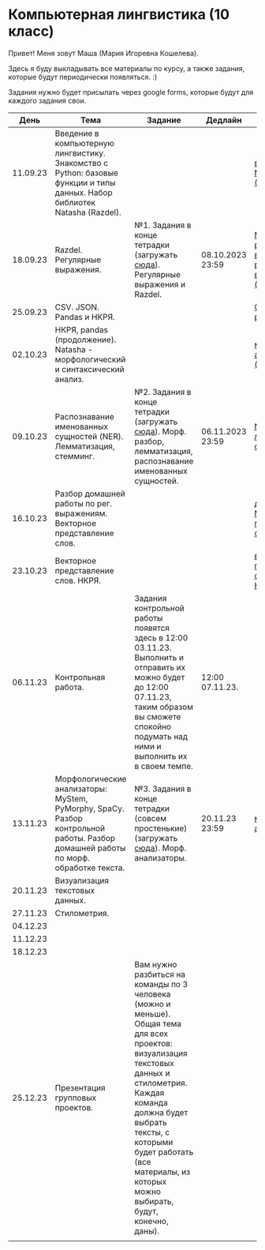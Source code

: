 # Компьютерная лингвистика (10 класс)
Привет! Меня зовут Маша (Мария Игоревна Кошелева).

Здесь я буду выкладывать все материалы по курсу, а также задания, которые будут периодически появляться. :)

Задания нужно будет присылать через google forms, которые будут для каждого задания свои.

| День | Тема | Задание | Дедлайн | Материалы |
|---------|---------|---------|---------|---------|
| 11.09.23 | Введение в компьютерную лингвистику. Знакомство с Python: базовые функции и типы данных. Набор библиотек Natasha (Razdel).|         |         | [введение и Natasha](https://colab.research.google.com/drive/1n5gN2wmVP3j9YEhNoQb-_vBSes4r83qf?usp=sharing), [Natasha (Razdel)](https://github.com/natasha/razdel) |
| 18.09.23 | Razdel. Регулярные выражения. | №1. Задания в конце тетрадки (загружать [сюда](https://forms.gle/tD7x6WUuesk6jSru9)). Регулярные выражения и Razdel. | 08.10.2023 23:59 | [Natasha и регулярные выражения](https://colab.research.google.com/drive/10Hrqg1kvoKPr294-rFF3xibY_oBSnrMu?usp=sharing), [регулярные выражения (туториал)](https://res.cloudinary.com/dyd911kmh/image/upload/v1665049611/Marketing/Blog/Regular_Expressions_Cheat_Sheet.pdf) |
| 25.09.23 | CSV. JSON. Pandas и НКРЯ. |         |         | [CSV, JSON, pandas и НКРЯ](https://colab.research.google.com/drive/1ktgU7TeBsSW4wr8vBykGlaxg2-kHPKpi?usp=sharing) |
| 02.10.23 | НКРЯ, pandas (продолжение). Natasha - морфологический и синтаксический анализ. ||| [морф. и синт. анализатор (Natasha)](https://colab.research.google.com/drive/14haQFHvhGoIhwwZlRu_veSlWdh5XOzkB?usp=sharing) |
| 09.10.23 | Распознавание именованных сущностей (NER). Лемматизация, стемминг. | №2. Задания в конце тетрадки (загружать [сюда](https://forms.gle/X7CjDZxk5r5M6aqC7)). Морф. разбор, лемматизация, распознавание именованных сущностей.| 06.11.2023 23:59 | [NER, лемматизация, стемминг](https://colab.research.google.com/drive/1MDGkMpoRLIc0nl6gBEHupltD9p56wHkC?usp=sharing) |
| 16.10.23 | Разбор домашней работы по рег. выражениям. Векторное представление слов. ||| [домашка №1](https://colab.research.google.com/drive/1qL-HHD00pRqLjzttDR9kn582kNCNlINF?usp=sharing), [NLTK, векторное представление слов](https://colab.research.google.com/drive/1uvTd8MrILhEKCLpk7qntH90OnYbZ-NPb?usp=sharing) |
| 23.10.23 | Векторное представление слов. НКРЯ. ||| [векторное представление слова (часть 2)](https://colab.research.google.com/drive/1wvfKT1lOW_vQxIXIEeq2FUj1MO9XtvRK?usp=sharing), [НКРЯ](https://github.com/Whereamiactually/lyceumcompling10/blob/main/Russian%20National%20Corpus.md) |
| 06.11.23 | Контрольная работа. | Задания контрольной работы появятся здесь в 12:00 03.11.23. Выполнить и отправить их можно будет до 12:00 07.11.23, таким образом вы сможете спокойно подумать над ними и выполнить их в своем темпе. | 12:00 07.11.23. ||
| 13.11.23 | Морфологические анализаторы: MyStem, PyMorphy, SpaCy. Разбор контрольной работы. Разбор домашней работы по морф. обработке текста. | №3. Задания в конце тетрадки (совсем простенькие) (загружать [сюда](https://forms.gle/Mwvg8BGANvNYePnq5)). Морф. анализаторы. | 20.11.23 23:59 | [морфологические анализаторы](https://colab.research.google.com/drive/1IXWn9lgQEWpA6cJ3XoyEzzeXcC9vCT_L?usp=sharing) |
| 20.11.23 | Визуализация текстовых данных. ||||
| 27.11.23 | Стилометрия. ||||
| 04.12.23 |||||
| 11.12.23 |||||
| 18.12.23 |||||
| 25.12.23 | Презентация групповых проектов. | Вам нужно разбиться на команды по 3 человека (можно и меньше). Общая тема для всех проектов: визуализация текстовых данных и стилометрия. Каждая команда должна будет выбрать тексты, с которыми будет работать (все материалы, из которых можно выбирать, будут, конечно, даны). |||
||||||
